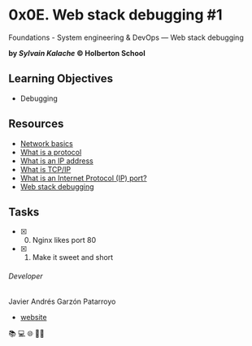 # 0x0E. Web stack debugging #1
Foundations - System engineering & DevOps ― Web stack debugging

**by _Sylvain Kalache_ :copyright: Holberton School**

## Learning Objectives
* Debugging

## Resources
* [Network basics](https://intranet.hbtn.io/concepts/33)
 * [What is a protocol](https://intranet.hbtn.io/rltoken/RTb5BaQvItFMcz9mrGgIZw)
 * [What is an IP address](https://intranet.hbtn.io/rltoken/Qbp0ZwX2Hw9DvBkvM6SN8g)
 * [What is TCP/IP](https://intranet.hbtn.io/rltoken/aHtVvYV9-bTDNvErcBObCQ)
 * [What is an Internet Protocol (IP) port?](https://intranet.hbtn.io/rltoken/Hykft2vtLVXTpkFAE87ugw)
* [Web stack debugging](https://intranet.hbtn.io/concepts/68)

## Tasks
* [x] 0. Nginx likes port 80
* [x] 1. Make it sweet and short

###### Developer
Javier Andrés Garzón Patarroyo
- [website](https://tecnoayuda.co/)

:books: :computer: :globe_with_meridians: :man_technologist:
